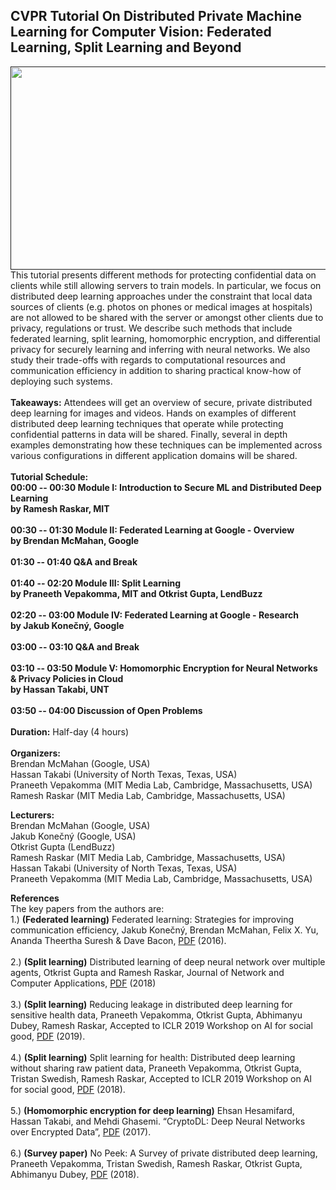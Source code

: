 ## CVPR Tutorial On Distributed Private Machine Learning for Computer Vision: Federated Learning, Split Learning and Beyond

<a href=""><img src="nopeekcvpr.github.io/title.png" align="left" height="325" width="600"> </a>

This tutorial presents different methods for protecting confidential data on clients
while still allowing servers to train models. In particular, we focus on distributed deep learning
approaches under the constraint that local data sources of clients (e.g. photos on phones or
medical images at hospitals) are not allowed to be shared with the server or amongst other
clients due to privacy, regulations or trust. We describe such methods that include federated
learning, split learning, homomorphic encryption, and differential privacy for securely learning
and inferring with neural networks. We also study their trade-offs with regards to computational
resources and communication efficiency in addition to sharing practical know-how of deploying
such systems. 
<br/><br/>
**Takeaways:** Attendees will get an overview of secure, private distributed deep learning for
images and videos. Hands on examples of different distributed deep learning techniques that
operate while protecting confidential patterns in data will be shared. Finally, several in depth
examples demonstrating how these techniques can be implemented across various
configurations in different application domains will be shared.
<br/><br/>
**Tutorial Schedule: <br/>
00:00 -- 00:30 Module I: Introduction to Secure ML and Distributed Deep Learning <br/> by
Ramesh Raskar, MIT <br/><br/>
00:30 -- 01:30 Module II: Federated Learning at Google - Overview <br/> by
Brendan McMahan, Google <br/><br/>
01:30 -- 01:40 Q&A and Break<br/><br/>
01:40 -- 02:20 Module III: Split Learning <br/> by Praneeth Vepakomma, MIT and Otkrist Gupta, LendBuzz<br/><br/>
02:20 -- 03:00 Module IV: Federated Learning at Google - Research <br/> by
Jakub Konečný, Google<br/><br/>
03:00 -- 03:10 Q&A and Break<br/><br/>
03:10 -- 03:50 Module V:  Homomorphic Encryption for Neural Networks & Privacy Policies in Cloud <br/> by
Hassan Takabi, UNT <br/><br/>
03:50 -- 04:00 Discussion of Open Problems <br/><br/>**
**Duration:** Half-day (4 hours)<br/><br/>
**Organizers:**<br/>
Brendan McMahan (Google, USA)<br/>
Hassan Takabi (University of North Texas, Texas, USA)<br/>
Praneeth Vepakomma (MIT Media Lab, Cambridge, Massachusetts, USA)<br/>
Ramesh Raskar (MIT Media Lab, Cambridge, Massachusetts, USA)<br/>

**Lecturers:**<br/>
Brendan McMahan (Google, USA)<br/>
Jakub Konečný (Google, USA)<br/>
Otkrist Gupta (LendBuzz)<br/>
Ramesh Raskar (MIT Media Lab, Cambridge, Massachusetts, USA)<br/>
Hassan Takabi (University of North Texas, Texas, USA)<br/>
Praneeth Vepakomma (MIT Media Lab, Cambridge, Massachusetts, USA) <br/>

**References** <br/>
The key papers from the authors are:<br/>
1.) **(Federated learning)** Federated learning: Strategies for improving communication efficiency, Jakub Konečný, Brendan McMahan, Felix X. Yu, Ananda Theertha Suresh & Dave Bacon, [PDF](https://arxiv.org/pdf/1610.05492) (2016).<br/><br/>
2.) **(Split learning)** Distributed learning of deep neural network over multiple agents, Otkrist Gupta and Ramesh Raskar, Journal of
Network and Computer Applications, [PDF](https://www.sciencedirect.com/science/article/pii/S1084804518301590) (2018) <br/><br/>
3.) **(Split learning)** Reducing leakage in distributed deep learning for sensitive health data, Praneeth Vepakomma, Otkrist Gupta, Abhimanyu Dubey, Ramesh Raskar, Accepted to ICLR 2019 Workshop on AI for social good, [PDF](https://aiforsocialgood.github.io/iclr2019/accepted/track1/pdfs/29_aisg_iclr2019.pdf) (2019).<br/><br/>
4.) **(Split learning)** Split learning for health: Distributed deep learning without sharing raw patient data, Praneeth Vepakomma, Otkrist Gupta, Tristan Swedish, Ramesh Raskar, Accepted to ICLR 2019 Workshop on AI for social good, [PDF](https://arxiv.org/pdf/1812.00564.pdf) (2018).<br/><br/>
5.) **(Homomorphic encryption for deep learning)** Ehsan Hesamifard, Hassan Takabi, and Mehdi Ghasemi. “CryptoDL: Deep Neural Networks over Encrypted Data”, [PDF](https://arxiv.org/pdf/1711.05189) (2017).<br/><br/>
6.) **(Survey paper)** No Peek: A Survey of private distributed deep learning, Praneeth Vepakomma, Tristan Swedish, Ramesh Raskar, Otkrist Gupta, Abhimanyu Dubey, [PDF](https://arxiv.org/pdf/1812.03288.pdf) (2018).<br/><br/>
